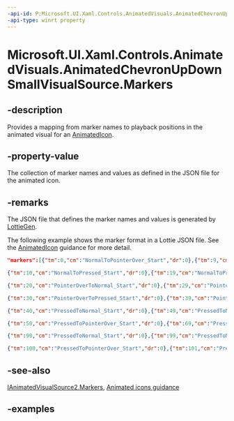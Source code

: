 ```yaml
---
-api-id: P:Microsoft.UI.Xaml.Controls.AnimatedVisuals.AnimatedChevronUpDownSmallVisualSource.Markers
-api-type: winrt property
---
```


# Microsoft.UI.Xaml.Controls.AnimatedVisuals.AnimatedChevronUpDownSmallVisualSource.Markers

<!--
public System.Collections.Generic.IReadOnlyDictionary<string,double> Markers { get; }
-->

## -description

Provides a mapping from marker names to playback positions in the animated visual for an [AnimatedIcon](../microsoft.ui.xaml.controls/AnimatedIcon.md).

## -property-value

The collection of marker names and values as defined in the JSON file for the animated icon.

## -remarks

The JSON file that defines the marker names and values is  generated by [LottieGen](/windows/communitytoolkit/animations/lottie-scenarios/getting_started_codegen).

The following example shows the marker format in a Lottie JSON file. See the [AnimatedIcon](/windows/apps/design/controls/animated-icon) guidance for more detail.

```json
"markers":[{"tm":0,"cm":"NormalToPointerOver_Start","dr":0},{"tm":9,"cm":"NormalToPointerOver_End","dr":0}, 

{"tm":10,"cm":"NormalToPressed_Start","dr":0},{"tm":19,"cm":"NormalToPressed_End","dr":0}, 

{"tm":20,"cm":"PointerOverToNormal_Start","dr":0},{"tm":29,"cm":"PointerOverToNormal_End","dr":0}, 

{"tm":30,"cm":"PointerOverToPressed_Start","dr":0},{"tm":39,"cm":"PointerOverToPressed_End","dr":0}, 

{"tm":40,"cm":"PressedToNormal_Start","dr":0},{"tm":49,"cm":"PressedToNormal_End","dr":0}, 

{"tm":50,"cm":"PressedToPointerOver_Start","dr":0},{"tm":69,"cm":"PressedToPointerOver_End","dr":0}, 

{"tm":90,"cm":"PressedToNormal_Start","dr":0},{"tm":99,"cm":"PressedToNormal_End","dr":0}, 

{"tm":100,"cm":"PressedToPointerOver_Start","dr":0},{"tm":101,"cm":"PressedToPointerOver_End","dr":0}]
```

## -see-also

[IAnimatedVisualSource2.Markers](../microsoft.ui.xaml.controls/ianimatedvisualsource2_markers.md), [Animated icons guidance](/windows/apps/design/controls/animated-icon)

## -examples
